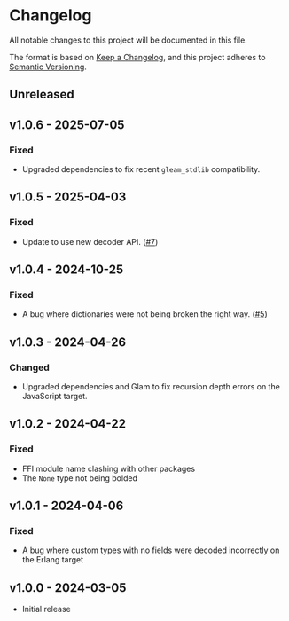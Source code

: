 # Changelog

All notable changes to this project will be documented in this file.

The format is based on [Keep a Changelog](https://keepachangelog.com/en/1.1.0/),
and this project adheres to [Semantic Versioning](https://semver.org/spec/v2.0.0.html).

## Unreleased

## v1.0.6 - 2025-07-05

### Fixed

- Upgraded dependencies to fix recent `gleam_stdlib` compatibility.

## v1.0.5 - 2025-04-03

### Fixed

- Update to use new decoder API. ([#7](https://github.com/MystPi/pprint/pull/7))

## v1.0.4 - 2024-10-25

### Fixed

- A bug where dictionaries were not being broken the right way. ([#5](https://github.com/MystPi/pprint/issues/5))

## v1.0.3 - 2024-04-26

### Changed

- Upgraded dependencies and Glam to fix recursion depth errors on the JavaScript target.

## v1.0.2 - 2024-04-22

### Fixed

- FFI module name clashing with other packages
- The `None` type not being bolded

## v1.0.1 - 2024-04-06

### Fixed

- A bug where custom types with no fields were decoded incorrectly on the Erlang target

## v1.0.0 - 2024-03-05

- Initial release
